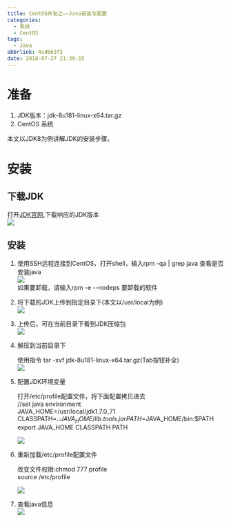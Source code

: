 ```yaml
---
title: CentOS开发之——Java安装与配置
categories:
  - 系统
  - CentOS
tags:
  - Java
abbrlink: 4cd663f5
date: 2018-07-27 21:39:15
---
```

# 准备
1. JDK版本：jdk-8u181-linux-x64.tar.gz    
2. CentOS 系统    

 
本文以JDK8为例讲解JDK的安装步骤。    

<!--more-->  

         
# 安装
## 下载JDK  
打开[JDK官网][1],下载响应的JDK版本   
	![][2]

## 安装
1. 使用SSH远程连接到CentOS，打开shell，输入rpm -qa | grep java  查看是否安装java  
	![][3]  
	如果要卸载，请输入rpm -e --nodeps 要卸载的软件   

2. 将下载的JDK上传到指定目录下(本文以/usr/local为例)   
	![][4]

3. 上传后，可在当前目录下看到JDK压缩包  
	![][5]  
4. 解压到当前目录下  
 	
	使用指令 tar -xvf jdk-8u181-linux-x64.tar.gz(Tab按钮补全)	
	![][6]  
5. 配置JDK环境变量 
	
	打开/etc/profile配置文件，将下面配置拷贝进去     
	//set java environment    
	JAVA_HOME=/usr/local/jdk1.7.0_71    
	CLASSPATH=.:$JAVA_HOME/lib.tools.jar    
	PATH=$JAVA_HOME/bin:$PATH     
	export JAVA_HOME CLASSPATH PATH      

	![][7]  
6. 重新加载/etc/profile配置文件
	
	改变文件权限:chmod 777 profile    
	source /etc/profile   
 	
	![][8]

7. 查看java信息   
![][9]    


[1]: http://www.oracle.com/technetwork/java/javase/downloads/jdk8-downloads-2133151.html
[2]: https://cdn.jsdelivr.net/gh/PGzxc/CDN@master/blog-image/java-linux-download.png
[3]: https://cdn.jsdelivr.net/gh/PGzxc/CDN@master/blog-image/java-grep.png
[4]: https://cdn.jsdelivr.net/gh/PGzxc/CDN@master/blog-image/java-upload.png
[5]: https://cdn.jsdelivr.net/gh/PGzxc/CDN@master/blog-image/java-upload-after.png
[6]: https://cdn.jsdelivr.net/gh/PGzxc/CDN@master/blog-image/java-tar-xvf.png
[7]: https://cdn.jsdelivr.net/gh/PGzxc/CDN@master/blog-image/java-path.png
[8]: https://cdn.jsdelivr.net/gh/PGzxc/CDN@master/blog-image/java-source-etc-profile.png
[9]: https://cdn.jsdelivr.net/gh/PGzxc/CDN@master/blog-image/java-version.png